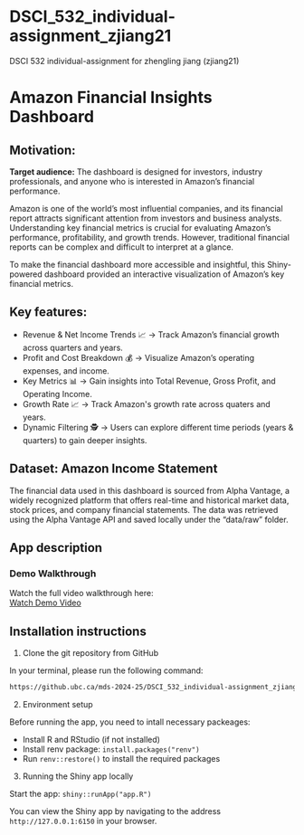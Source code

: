# DSCI_532_individual-assignment_zjiang21

DSCI 532 individual-assignment for zhengling jiang (zjiang21)

# Amazon Financial Insights Dashboard

## Motivation:
**Target audience:** The dashboard is designed for investors, industry professionals, and anyone who is interested in Amazon’s financial performance.

Amazon is one of the world’s most influential companies, and its financial report attracts significant attention from investors and business analysts. Understanding key financial metrics is crucial for evaluating Amazon’s performance, profitability, and growth trends. However, traditional financial reports can be complex and difficult to interpret at a glance. 

To make the financial dashboard more accessible and insightful, this Shiny-powered dashboard provided an interactive visualization of Amazon’s key financial metrics.

## Key features:
- Revenue & Net Income Trends 📈 -> Track Amazon’s financial growth across quarters and years.
- Profit and Cost Breakdown 💰 -> Visualize Amazon’s operating expenses, and income.
- Key Metrics 📊 -> Gain insights into Total Revenue, Gross Profit, and Operating Income.
- Growth Rate 📈 -> Track Amazon's growth rate across quaters and years.
- Dynamic Filtering 🕵 -> Users can explore different time periods (years & quarters) to gain deeper insights.

## Dataset: Amazon Income Statement

The financial data used in this dashboard is sourced from Alpha Vantage, a widely recognized platform that offers real-time and historical market data, stock prices, and company financial statements. The data was retrieved using the Alpha Vantage API and saved locally under the “data/raw” folder.


## App description
### Demo Walkthrough
Watch the full video walkthrough here:  
[Watch Demo Video](img/demo.mp4)

## Installation instructions
1. Clone the git repository from GitHub

In your terminal, please run the following command:

```bash
https://github.ubc.ca/mds-2024-25/DSCI_532_individual-assignment_zjiang21.git
```

2. Environment setup

Before running the app, you need to intall necessary packeages: 

- Install R and RStudio (if not installed)
- Install renv package: `install.packages("renv")`
- Run `renv::restore()` to install the required packages


3.  Running the Shiny app locally

Start the app: `shiny::runApp("app.R")`


You can view the Shiny app by navigating to the address `http://127.0.0.1:6150` in your browser.

